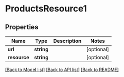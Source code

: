 # ProductsResource1

## Properties
Name | Type | Description | Notes
------------ | ------------- | ------------- | -------------
**url** | **string** |  | [optional] 
**resource** | **string** |  | [optional] 

[[Back to Model list]](../../README.md#documentation-for-models) [[Back to API list]](../../README.md#documentation-for-api-endpoints) [[Back to README]](../../README.md)

